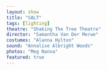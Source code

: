 ```yaml
---
layout: show
title: "SALT"
tags: [lighting]
theatre: "Shaking The Tree Theatre"
director: "Samantha Van Der Merwe"
costumes: "Alanna Hylton"
sound: "Annalise Albright Woods"
photos: "Meg Nanna" 
featured: true
---
```

